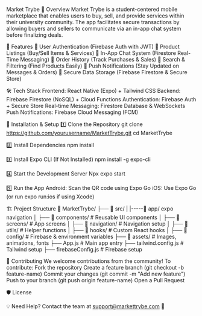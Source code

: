 Market Trybe
📌 Overview
Market Trybe is a student-centered mobile marketplace that enables users to buy, sell, and provide services within their university community. The app facilitates secure transactions by allowing buyers and sellers to communicate via an in-app chat system before finalizing deals.

🚀 Features
🔹 User Authentication (Firebase Auth with JWT)
🔹 Product Listings (Buy/Sell Items & Services)
🔹 In-App Chat System (Firestore Real-Time Messaging)
🔹 Order History (Track Purchases & Sales)
🔹 Search & Filtering (Find Products Easily)
🔹 Push Notifications (Stay Updated on Messages & Orders)
🔹 Secure Data Storage (Firebase Firestore & Secure Store)

🛠 Tech Stack
Frontend: React Native (Expo) + Tailwind CSS
Backend: Firebase Firestore (NoSQL) + Cloud Functions
Authentication: Firebase Auth + Secure Store
Real-time Messaging: Firestore Database & WebSockets
Push Notifications: Firebase Cloud Messaging (FCM)

🔧 Installation & Setup
1️⃣ Clone the Repository
git clone https://github.com/yourusername/MarketTrybe.git
cd MarketTrybe

2️⃣ Install Dependencies
npm install

3️⃣ Install Expo CLI (If Not Installed)
npm install -g expo-cli

4️⃣ Start the Development Server
Npx expo start

5️⃣ Run the App
Android: Scan the QR code using Expo Go
iOS: Use Expo Go (or run expo run:ios if using Xcode)

🏗 Project Structure
📂 MarketTrybe/
 ├── 📂 src/
  |     |-----📂 app/ expo navigation
 │    ├── 📂 components/    # Reusable UI components
 │    ├── 📂 screens/       # App screens
 │    ├── 📂 navigation/    # Navigation setup
 │    ├── 📂 utils/         # Helper functions
 │    ├── 📂 hooks/         # Custom React hooks
 │    ├── 📂 config/        # Firebase & environment variables
 ├── 📂 assets/             # Images, animations, fonts
 ├── App.js                 # Main app entry
 ├── tailwind.config.js      # Tailwind setup
 ├── firebaseConfig.js       # Firebase setup


📜 Contributing
We welcome contributions from the community! To contribute:
Fork the repository
Create a feature branch (git checkout -b feature-name)
Commit your changes (git commit -m "Add new feature")
Push to your branch (git push origin feature-name)
Open a Pull Request

🛡 License


💡 Need Help? Contact the team at support@markettrybe.com 🚀
